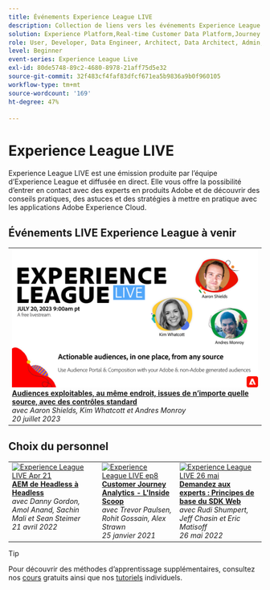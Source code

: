```yaml
---
title: Événements Experience League LIVE
description: Collection de liens vers les événements Experience League LIVE précédents
solution: Experience Platform,Real-time Customer Data Platform,Journey Optimizer,Experience Manager,Target,Audience Manager,Analytics
role: User, Developer, Data Engineer, Architect, Data Architect, Admin, Leader
level: Beginner
event-series: Experience League Live
exl-id: 80de5748-89c2-4680-8978-21aff75d5e32
source-git-commit: 32f483cf4faf83dfcf671ea5b9836a9b0f960105
workflow-type: tm+mt
source-wordcount: '169'
ht-degree: 47%

---
```


# Experience League LIVE

Experience League LIVE est une émission produite par l’équipe d’Experience League et diffusée en direct.  Elle vous offre la possibilité d’entrer en contact avec des experts en produits Adobe et de découvrir des conseils pratiques, des astuces et des stratégies à mettre en pratique avec les applications Adobe Experience Cloud.

<div id="upcoming-events">

## Événements LIVE Experience League à venir

<table>
<tr>
  <td style="vertical-align: top;"><a href="episodes/exl-live-episode-7-20-23.md">
      <img alt="Experience League LIVE 20 juillet 2023" src="assets/July20_2023_exl_live_banner_web_1920_WebBanner.png">
    </a>
    <div>
      <a href="/help/experience-league-live/episodes/exl-live-episode-7-20-23.md">
        <strong>Audiences exploitables, au même endroit, issues de n’importe quelle source, avec des contrôles standard</strong>
      </a>
      <br/><em>avec Aaron Shields, Kim Whatcott et Andres Monroy</em>
      <br/><em>20 juillet 2023</em>
    </div>
  </td>
</tr>
</table>


</div>

<div id="recs-overview-body-1"></div>
<div id="recs-overview-body-2"></div>
<div id="recs-overview-body-3"></div>
<div id="recs-overview-body-4"></div>
<div id="recs-overview-body-5"></div>
<div id="recs-overview-body-6"></div>

<div id="past-events">


</div>

## Choix du personnel

<table style="max-width: 1214px;">

<tr>
  <td style="vertical-align: top;"><a href="episodes/exl-live-episode-04-21-22.md">
      <img alt="Experience League LIVE Apr 21" src="assets/youtube-thumbnails/april-21-yt.jpg">
    </a>
    <div>
      <a href="/help/experience-league-live/episodes/exl-live-episode-04-21-22.md">
        <strong>AEM de Headless à Headless</strong>
      </a>
      <br/><em>avec Danny Gordon, Amol Anand, Sachin Mali et Sean Steimer</em>
      <br/><em>21 avril 2022</em>
    </div>
  </td>

<td style="vertical-align: top;">
    <a href="episodes/exl-live-episode-08.md">
      <img alt="Experience League LIVE ep8" src="./assets/youtube-thumbnails/jan-25-yt.jpg">
    </a>
    <div>
      <a href="episodes/exl-live-episode-08.md"><strong>Customer Journey Analytics - L'Inside Scoop</strong></a>
      <br/><em>avec Trevor Paulsen, Rohit Gossain, Alex Strawn</em>
      <br/><em>25 janvier 2021</em>
    </div>
  </td>

<td style="vertical-align: top;">
    <a href="episodes/exl-live-episode-05-26-22.md">
      <img alt="Experience League LIVE 26 mai" src="assets/May26_exl_live_banner_web_1920_WebBanner.png">
    </a>
    <div>
      <a href="episodes/exl-live-episode-05-26-22.md">
        <strong>Demandez aux experts : Principes de base du SDK Web</strong>
      </a>
      <br/><em>avec Rudi Shumpert, Jeff Chasin et Eric Matisoff</em>
      <br/><em>26 mai 2022</em>
    </div>
  </td>
  </tr>

</table>


>[!TIP]
>
>Pour découvrir des méthodes d’apprentissage supplémentaires, consultez nos [cours](https://experienceleague.adobe.com/?lang=fr#dashboard/learning) gratuits ainsi que nos [tutoriels](https://experienceleague.adobe.com/docs/home-tutorials.html?lang=fr) individuels.
